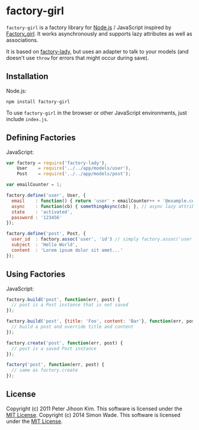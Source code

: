 # factory-girl

`factory-girl` is a factory library for [Node.js](http://nodejs.org/) / JavaScript inspired by [Factory\_girl](http://github.com/thoughtbot/factory_girl). It works asynchronously and supports lazy attributes as well as associations.

It is based on [factory-lady](https://github.com/petejkim/factory-lady), but uses an adapter to talk to your models (and doesn't use `throw` for errors that might occur during save).

## Installation

Node.js:

```
npm install factory-girl
```

To use `factory-girl` in the browser or other JavaScript environments, just include `index.js`.

## Defining Factories

JavaScript:

```javascript
var factory = require('factory-lady'),
    User    = require('../../app/models/user'),
    Post    = require('../../app/models/post');

var emailCounter = 1;

factory.define('user', User, {
  email    : function() { return 'user' + emailCounter++ + '@example.com'; }, // lazy attribute
  async    : function(cb) { somethingAsync(cb); }, // async lazy attribute
  state    : 'activated',
  password : '123456'
});

factory.define('post', Post, {
  user_id  : factory.assoc('user', 'id') // simply factory.assoc('user') for user object itself,
  subject  : 'Hello World',
  content  : 'Lorem ipsum dolor sit amet...'
});
```

## Using Factories

JavaScript:

```javascript
factory.build('post', function(err, post) {
  // post is a Post instance that is not saved
});

factory.build('post', {title: 'Foo', content: 'Bar'}, function(err, post) {
  // build a post and override title and content
});

factory.create('post', function(err, post) {
  // post is a saved Post instance
});

factory('post', function(err, post) {
  // same as factory.create
});
```

## License

Copyright (c) 2011 Peter Jihoon Kim. This software is licensed under the [MIT License](http://github.com/petejkim/factory-lady/raw/master/LICENSE).
Copyright (c) 2014 Simon Wade. This software is licensed under the [MIT License](http://github.com/petejkim/factory-lady/raw/master/LICENSE).

